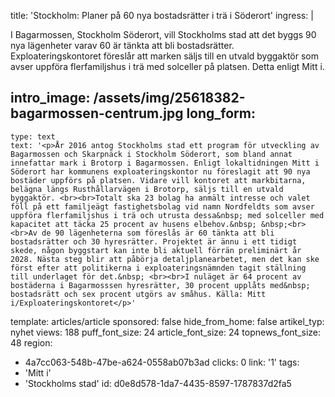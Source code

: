 title: 'Stockholm: Planer på 60 nya bostadsrätter i trä i Söderort'
ingress: |
  <p>I Bagarmossen, Stockholm Söderort, vill Stockholms stad att det byggs 90 nya lägenheter varav 60 är tänkta att bli bostadsrätter. Exploateringskontoret föreslår att marken säljs till en utvald byggaktör som avser uppföra flerfamiljshus i trä med solceller på platsen. Detta enligt Mitt i.
  </p>
  
intro_image: /assets/img/25618382-bagarmossen-centrum.jpg
long_form:
  -
    type: text
    text: '<p>År 2016 antog Stockholms stad ett program för utveckling av Bagarmossen och Skarpnäck i Stockholm Söderort, som bland annat innefattar mark i Brotorp i Bagarmossen. Enligt lokaltidningen Mitt i Söderort har kommunens exploateringskontor nu föreslagit att 90 nya bostäder uppförs på platsen. Vidare vill kontoret att markbitarna, belägna längs Rusthållarvägen i Brotorp, säljs till en utvald byggaktör. <br><br>Totalt ska 23 bolag ha anmält intresse och valet föll på ett familjeägt fastighetsbolag vid namn Nordfeldts som avser uppföra flerfamiljshus i trä och utrusta dessa&nbsp; med solceller med kapacitet att täcka 25 procent av husens elbehov.&nbsp; &nbsp;<br><br>Av de 90 lägenheterna som föreslås är 60 tänkta att bli bostadsrätter och 30 hyresrätter. Projektet är ännu i ett tidigt skede, någon byggstart kan inte bli aktuell förrän preliminärt år 2028. Nästa steg blir att påbörja detaljplanearbetet, men det kan ske först efter att politikerna i exploateringsnämnden tagit ställning till underlaget för det.&nbsp; <br><br>I nuläget är 64 procent av bostäderna i Bagarmosssen hyresrätter, 30 procent upplåts med&nbsp; bostadsrätt och sex procent utgörs av småhus. Källa: Mitt i/Exploateringskontoret</p>'
template: articles/article
sponsored: false
hide_from_home: false
artikel_typ: nyhet
views: 188
puff_font_size: 24
article_font_size: 24
topnews_font_size: 48
region:
  - 4a7cc063-548b-47be-a624-0558ab07b3ad
clicks: 0
link: '1'
tags:
  - 'Mitt i'
  - 'Stockholms stad'
id: d0e8d578-1da7-4435-8597-1787837d2fa5
